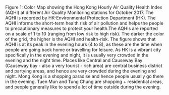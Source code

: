 Figure 1: Color Map showing the Hong Kong Hourly Air Quality Health Index (AQHI) at different
Air Quality Monitoring stations for October 2017. The AQHI is recorded by HK-Environmental
Protection Department (HK). The AQHI informs the short-term health risk of air pollution
and helps the people to precautionary measures to protect your health.The AQHIs are
reported on a scale of 1 to 10 (ranging from low risk to high risk). The darker the
color of the grid, the higher is the AQHI and health-risk. The figure shows that
AQHI is at its peak in the evening hours (4 to 8), as these are the time when 
people are going back home or travelling for leisure. As HK is a vibrant city specifically 
in the evening and night, it is usually very crowded in the evening and the night time. Places 
like Central and Causeway Bay (Causeway bay - also a very tourist - rich area) are central business
district and partying areas, and hence are very crowded during the evening and night. Mong Kong is a 
shopping paradise and hence people usually go there in the evening. Tuen Mun and Tung Chung are
shopping + residential areas, and people generally like to spend a lot of time outside during the evening.
